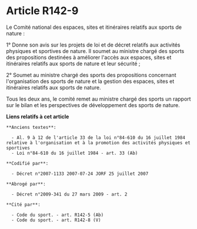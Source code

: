 # Article R142-9

Le Comité national des espaces, sites et itinéraires relatifs aux sports de nature :

1° Donne son avis sur les projets de loi et de décret relatifs aux activités physiques et sportives de nature. Il soumet au
ministre chargé des sports des propositions destinées à améliorer l'accès aux espaces, sites et itinéraires relatifs aux
sports de nature et leur sécurité ;

2° Soumet au ministre chargé des sports des propositions concernant l'organisation des sports de nature et la gestion des
espaces, sites et itinéraires relatifs aux sports de nature.

Tous les deux ans, le comité remet au ministre chargé des sports un rapport sur le bilan et les perspectives de développement
des sports de nature.

**Liens relatifs à cet article**

	**Anciens textes**:

	  - Al. 9 à 12 de l'article 33 de la loi n°84-610 du 16 juillet 1984 relative à l'organisation et à la promotion des activités physiques et sportives
	  - Loi n°84-610 du 16 juillet 1984 - art. 33 (Ab)

	**Codifié par**:

	  - Décret n°2007-1133 2007-07-24 JORF 25 juillet 2007

	**Abrogé par**:

	  - Décret n°2009-341 du 27 mars 2009 - art. 2

	**Cité par**:

	  - Code du sport. - art. R142-5 (Ab)
	  - Code du sport. - art. R142-8 (V)
